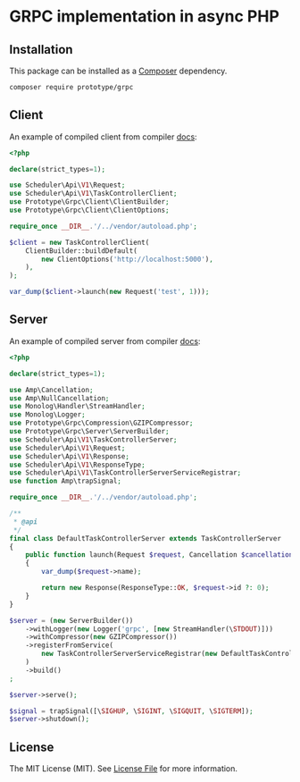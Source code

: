 # GRPC implementation in async PHP

## Installation

This package can be installed as a [Composer](https://getcomposer.org/) dependency.

```bash
composer require prototype/grpc
```

## Client

An example of compiled client from compiler [docs](compiler.md):
```php
<?php

declare(strict_types=1);

use Scheduler\Api\V1\Request;
use Scheduler\Api\V1\TaskControllerClient;
use Prototype\Grpc\Client\ClientBuilder;
use Prototype\Grpc\Client\ClientOptions;

require_once __DIR__.'/../vendor/autoload.php';

$client = new TaskControllerClient(
    ClientBuilder::buildDefault(
        new ClientOptions('http://localhost:5000'),
    ),
);

var_dump($client->launch(new Request('test', 1)));
```

## Server

An example of compiled server from compiler [docs](compiler.md):
```php
<?php

declare(strict_types=1);

use Amp\Cancellation;
use Amp\NullCancellation;
use Monolog\Handler\StreamHandler;
use Monolog\Logger;
use Prototype\Grpc\Compression\GZIPCompressor;
use Prototype\Grpc\Server\ServerBuilder;
use Scheduler\Api\V1\TaskControllerServer;
use Scheduler\Api\V1\Request;
use Scheduler\Api\V1\Response;
use Scheduler\Api\V1\ResponseType;
use Scheduler\Api\V1\TaskControllerServerServiceRegistrar;
use function Amp\trapSignal;

require_once __DIR__.'/../vendor/autoload.php';

/**
 * @api
 */
final class DefaultTaskControllerServer extends TaskControllerServer
{
    public function launch(Request $request, Cancellation $cancellation = new NullCancellation()): Response
    {
        var_dump($request->name);

        return new Response(ResponseType::OK, $request->id ?: 0);
    }
}

$server = (new ServerBuilder())
    ->withLogger(new Logger('grpc', [new StreamHandler(\STDOUT)]))
    ->withCompressor(new GZIPCompressor())
    ->registerFromService(
        new TaskControllerServerServiceRegistrar(new DefaultTaskControllerServer()),
    )
    ->build()
;

$server->serve();

$signal = trapSignal([\SIGHUP, \SIGINT, \SIGQUIT, \SIGTERM]);
$server->shutdown();
```

## License

The MIT License (MIT). See [License File](../src/Grpc/LICENSE) for more information.
